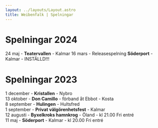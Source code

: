```yaml
---
layout: ../layouts/Layout.astro
title: Weibenfalk | Spelningar
---
```

# Spelningar 2024

24 maj - **Teatervallen** - Kalmar
16 mars - Releasespelning **Söderport** - Kalmar - INSTÄLLD!!!

# Spelningar 2023

1 december - **Kristallen** - Nybro  
13 oktober - **Don Camillo** - förband åt Ebbot - Kosta  
8 september - **Hulingen** - Hultsfred   
1 september - **Privat välgörenhetsfest** - Kalmar  
12 augusti - **Byxelkroks hamnkrog** - Öland - kl 21.00 Fri entré   
11 maj - **Söderport** - Kalmar - kl 20.00 Fri entré   

 
 


<style>
  a {
    text-decoration: none;
    font-weight: 800;
    color: var(--color-text-light);  
  }

  p {
    margin: 5px 0;
  }
  html.dark a {
    color: var(--color-text-dark);
  }
</style>

